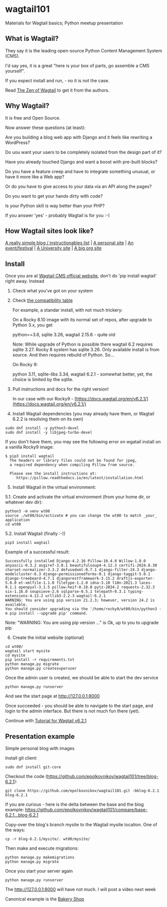 # wagtail101
Materials for Wagtail basics; Python meetup presentation

## What is Wagtail?

They say it is the leading open-source Python Content Management System (CMS).

I'd say yes, it is a great "here is your box of parts, go assemble a CMS yourself".

If you expect install and run, - no it is not the case.

Read [The Zen of Wagtail](https://docs.wagtail.org/en/stable/getting_started/the_zen_of_wagtail.html) to get it from the authors.

## Why Wagtail?

It is free and Open Source.

Now answer these questions (at least):

Are you building a blog web app with Django and it feels like rewriting a WordPress?

Do uou want your users to be completely isolated from the design part of it?

Have you already touched Django and want a boost with pre-built blocks?

Do you have a feature creep and have to integrate something unusual, or have it more like a Web app?

Or do you have to give access to your data via an API along the pages?

Do you want to get your hands dirty with code?

Is your Python skill is way better than your PHP?

If you answer 'yes' - probably Wagtail is for you :-)

## How Wagtail sites look like?
[A really simple blog / instructionables list](https://www.csanim.com/) | [A personal site](https://www.mahnamahna.net/) | [An event/festival](https://www.jazzfestival.nz/) | 
[A University site](https://www.utas.edu.au/) | [A big org site](https://www.jpl.nasa.gov/)

## Install

Once you are at [Wagtail CMS official website](https://wagtail.org/), don't do 'pip install wagtail' right away. Instead

1. Check what you've got on your system
   
2. Check [the compatibility table](https://docs.wagtail.org/en/stable/releases/upgrading.html#compatible-django-python-versions)

   For example, a standar install, with not much trickery:
   
   On a Rocky 8.10 image with its normal set of repos, after upgrade to Python 3.x, you get
   
   python==3.6, sqlite 3.26, wagtail 2.15.6 - quite old

   Note: While upgrade of Python is possible there wagtail 6.2 requires sqlite 3.27. Rocky 8 system has sqlite 3.26. Only available install is from source. And then requires rebuild of Python. So...

   On Rocky 9:

   python 3.11, sqlite-libs 3.34, wagtail 6.2.1 - somewhat better, yet, the choice is limited by the sqlite.
   
3. Pull instructions and docs for the right version!

   In our case with our Rocky9 - [https://docs.wagtail.org/en/v6.2.1/](https://docs.wagtail.org/en/v6.2.1/)

4. Install Wagtail dependencies (you may already have them, or Wagtail 6.2.2 is resolving them on its own)

```
sudo dnf install -y python3-devel
sudo dnf install -y libjpeg-turbo-devel
```

If you don't have them, you may see the following error on wgatail install on a vanilla Rocky9 image:

```
$ pip3 install wagtail
  The headers or library files could not be found for jpeg,
  a required dependency when compiling Pillow from source.
    
  Please see the install instructions at:
     https://pillow.readthedocs.io/en/latest/installation.html
```

5. Install Wagtail in the virtual environment:
   
5.1. Create and activate the virtual environment (from your home dir, or whatever dev dir):

```
python3 -m venv wt00
source ./wt00/bin/activate # you can change the wt00 to match _your_ application
cd wt00
```

5.2. Install Wagtail (finally :-))

```
pip3 install wagtail
```
Example of a successful result:
```
Successfully installed Django-4.2.16 Pillow-10.4.0 Willow-1.8.0 anyascii-0.3.2 asgiref-3.8.1 beautifulsoup4-4.12.3 certifi-2024.8.30 charset-normalizer-3.3.2 defusedxml-0.7.1 django-filter-24.3 django-modelcluster-6.3 django-permissionedforms-0.1 django-taggit-5.0.1 django-treebeard-4.7.1 djangorestframework-3.15.2 draftjs-exporter-5.0.0 et-xmlfile-1.1.0 filetype-1.2.0 idna-3.10 l18n-2021.3 laces-0.1.1 openpyxl-3.1.5 pillow-heif-0.18.0 pytz-2024.2 requests-2.32.3 six-1.16.0 soupsieve-2.6 sqlparse-0.5.1 telepath-0.3.1 typing-extensions-4.12.2 urllib3-2.2.3 wagtail-6.2.1
WARNING: You are using pip version 21.2.3; however, version 24.2 is available.
You should consider upgrading via the '/home/rocky9/wt00/bin/python3 -m pip install --upgrade pip' command.
```
Note: "WARNING: You are using pip version ..." is Ok, up to you to upgrade pip

6. Create the initial website (optional)
```
cd wt00/
wagtail start mysite
cd mysite
pip install -r requirements.txt
python manage.py migrate
python manage.py createsuperuser
```
Once the admin user is created, we should be able to start the dev service
```
python manage.py runserver
```
And see the start page at [http://127.0.0.1:8000 ](http://127.0.0.1:8000)

Once succeeded - you should be able to navigate to the start page, and login to the admin interface. But there is not much fun there (yet).

Continue with [Tutorial for Wagtail v6.2.1](https://docs.wagtail.org/en/v6.2.1/getting_started/tutorial.html)

## Presentation example

Simple personal blog with images

Install git client:
```
sudo dnf install git-core
```

Checkout the code (https://github.com/epolkovnikov/wagtail101/tree/blog-6.2.1):
```
git clone https://github.com/epolkovnikov/wagtail101.git -bblog-6.2.1 blog-6.2.1
```
If you are curious - here is the delta between the base and the blog example: https://github.com/epolkovnikov/wagtail101/compare/base-6.2.1...blog-6.2.1

Copy-over the blog's branch mysite to the Wagtail mysite location.
One of the ways:
```
cp -r blog-6.2.1/mysite/. wt00/mysite/
```

Then make and execute migrations:
```
python manage.py makemigrations
python manage.py migrate
```
Once you start your server again
```
python manage.py runserver
```
The http://127.0.0.1:8000 will have not much. I will post a video next week

Canonical example is the [Bakery Shop](https://github.com/wagtail/bakerydemo)
